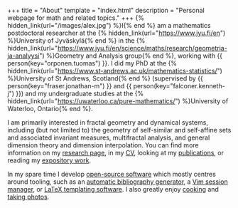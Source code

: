 +++
title = "About"
template = "index.html"
description = "Personal webpage for math and related topics."
+++
{% hidden_link(url="/images/alex.jpg") %}I{% end %} am a mathematics postdoctoral researcher at the {% hidden_link(url="https://www.jyu.fi/en") %}University of Jyväskylä{% end %} in the {% hidden_link(url="https://www.jyu.fi/en/science/maths/research/geometria-ja-analyysi") %}Geometry and Analysis group{% end %}, working with {{ person(key="orponen.tuomas") }}.
I did my PhD at the {% hidden_link(url="https://www.st-andrews.ac.uk/mathematics-statistics/") %}University of St Andrews, Scotland{% end %} (supervised by {{ person(key="fraser.jonathan-m") }} and {{ person(key="falconer.kenneth-j") }}) and my undergraduate studies at the {% hidden_link(url="https://uwaterloo.ca/pure-mathematics/") %}University of Waterloo, Ontario{% end %}.

I am primarily interested in fractal geometry and dynamical systems, including (but not limited to) the geometry of self-similar and self-affine sets and associated invariant measures, multifractal analysis, and general dimension theory and dimension interpolation.
You can find more information on my [research page](/research/), in my [CV](/alex_rutar_cv.pdf), looking at my [publications](/publications/), or reading my [expository work](/writing/).

In my spare time I develop [open-source software](https://github.com/alexrutar) which mostly centres around tooling, such as an [automatic bibliography generator](https://github.com/autobib/autobib), a [Vim session manager](https://github.com/alexrutar/vs), or [LaTeX templating software](https://github.com/alexrutar/tpr).
I also greatly enjoy [cooking](https://food.rutar.org) and [taking photos](https://photography.rutar.org).
